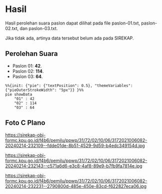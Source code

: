 # Hasil

Hasil perolehan suara paslon dapat dilihat pada file paslon-01.txt, paslon-02.txt, dan paslon-03.txt.

Jika tidak ada, artinya data tersebut belum ada pada SIREKAP.

## Perolehan Suara

 * Paslon 01: **42**.
 * Paslon 02: **114**.
 * Paslon 03: **64**.

```mermaid
%%{init: {"pie": {"textPosition": 0.5}, "themeVariables": {"pieOuterStrokeWidth": "5px"}} }%%
pie showData
    "01" : 42
    "02" : 114
    "03" : 64
```
## Foto C Plano

https://sirekap-obj-formc.kpu.go.id/f4b6/pemilu/ppwp/31/72/02/10/06/3172021006082-20240214-232109--fdde01de-8b51-4529-9d59-b4edc349154d.jpg

https://sirekap-obj-formc.kpu.go.id/f4b6/pemilu/ppwp/31/72/02/10/06/3172021006082-20240214-232143--c571a6d6-e3c8-4af8-89e9-b7fb9fa7814e.jpg

https://sirekap-obj-formc.kpu.go.id/f4b6/pemilu/ppwp/31/72/02/10/06/3172021006082-20240214-232231--2790800d-485e-450e-83cd-f622827eca06.jpg
